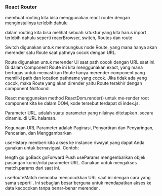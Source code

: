 ### React Router

membuat rooting kita bisa menggunakan react router dengan menginstallnya terlebih dahulu

dalam routing kita bisa melihat sebuah srtuktur yang kita harus inport terlebih dahulu seperti reacrBrowser, switch, Routes dan route 

Switch digunakan untuk membungkus node Route, yang mana hanya akan merender satu Route saat pathnya cocok dengan URL.

Route digunakan untuk merender UI saat path cocok dengan URL saat ini. Di dalam Component Route ini kita menggunakan exact, yang mana bertugas untuk memastikan Route hanya merender component yang memiliki path dan location.pathname yang cocok. Jika tidak ada yang cocok, maka Route yang akan dirender yaitu Route terakhir dengan component Notfound.

React menggunakan method ReactDom.render() untuk me-render root component kita ke dalam DOM, kode tersebut terdapat di index.js.

Parameter URL. adalah suatu parameter yang nilainya ditetapkan .secara dinamis. di URL halaman.

Kegunaan URL Parameter adalah Paginasi, Penyortiran dan Penyaringan, Pencarian, dan Menggambarkan

useHistory memberi kita akses ke instance riwayat yang dapat Anda gunakan untuk bernavigasi. Contoh:

length
go
goBack
goForward
Push
useParams mengembalikan objek pasangan kunci/nilai parameter URL. Gunakan untuk mengakses match.params dari saat ini.

useRouteMatch mencoba mencocokkan URL saat ini dengan cara yang sama seperti . Ini sebagian besar berguna untuk mendapatkan akses ke data kecocokan tanpa benar-benar merender .